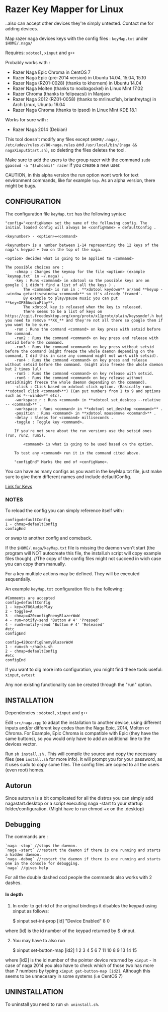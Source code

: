# Razer Key Mapper for Linux
..also can accept other devices they're simply untested. Contact me for adding devices.

Map razer naga devices keys with the config files : `keyMap.txt` under `$HOME/.naga/` 

Requires: `xdotool`, `xinput` and `g++`

Probably works with :
- Razer Naga Epic Chroma in CentOS 7
- Razer Naga Epic (pre-2014 version) in Ubuntu 14.04, 15.04, 15.10
- Razer Naga (RZ01-0028) (thanks to khornem) in Ubuntu 14.04
- Razer Naga Molten (thanks to noobxgockel) in Linux Mint 17.02
- Razer Chroma (thanks to felipeacsi) in Manjaro
- Razer Naga 2012 (RZ01-0058) (thanks to mrlinuxfish, brianfreytag) in Arch Linux, Ubuntu 16.04
- Razer Naga Chroma (thanks to ipsod) in Linux Mint KDE 18.1

Works for sure with :
- Razer Naga 2014 (Debian)

This tool doesn't modify any files except `$HOME/.naga/`, `/etc/udev/rules.d/80-naga.rules` and `/usr/local/bin/(naga && nagaXinputStart.sh)`, so deleting the files deletes the tool.

Make sure to add the users to the group razer with the command `sudo gpasswd -a "$(whoami)" razer` if you create a new user.

CAUTION, in this alpha version the run option wont work for text environment commands, like for example `top`.
As an alpha version, there might be bugs.

## CONFIGURATION
The configuration file `keyMap.txt` has the following syntax:

    "config="<configName> set the name of the following config. The initial loaded config will always be <configName> = defaultConfig .

    <keynumber> - <option>=<command>
    
    <keynumber> is a number between 1-14 representing the 12 keys of the naga's keypad + two on the top of the naga.

    <option> decides what is going to be applied to <command>
	
	The possible choices are :
		-chmap : Changes the keymap for the file <option> (example `keymap.txt` in ~/.naga) .
		-key : Runs <command> in xdotool so the possible keys are on google ( i didn't find a list of all the keys ) .
			The <command> is run in : **xdotool keydown** or/and **keyup --window getactivewindow <command>** so it's already 'framed'.
			By example to play/pause music you can put **key=XF86AudioPlay**.
			The xdotool key is released when the key is released.
			There seems to be a list of keys on https://cgit.freedesktop.org/xorg/proto/x11proto/plain/keysymdef.h but you need to remove **XK_** and they're not all there so google them if you want to be sure.
		-run : Runs the command <command> on key press with setsid before the command.
		-run2 : Runs the command <command> on key press and release with setsid before the command.
		-run3 : Runs the command <command> on key press without setsid before the command (might freeze the whole daemon depending on the command, I did this in case any command might not work with setsid).
		-run4 : Runs the command <command> on key press and release without setsid before the command. (might also freeze the whole daemon but 2 times lul)
		-run5 : Runs the command <command> on key release with setsid.
		-run6 : Runs the command <command> on key release without setsid(might freeze the whole daemon depending on the command).
		-click : CLick based on xdotool click option. (Basically runs **xdotool click <command>**) (Can put numbers from 1 to 9 and options such as *--window** etc).
		-workspace_r : Runs <command> in **xdotool set_desktop --relative -- <command>** .
		-workspace : Runs <command> in **xdotool set_desktop <command>** .
		-position : Runs <command> in **xdotool mousemove <command>** .
		-delay : Sleeps for <command> milliseconds .
		-toggle : Toggle key <command>.
	
		If you're not sure about the run versions use the setsid ones (run, run2, run5).

    		<command> is what is going to be used based on the option.
    
		To test any <command> run it in the command cited above.

		"configEnd" Marks the end of <configName>.

You can have as many configs as you want in the keyMap.txt file, just make sure to give them different names and include defaultConfig.

[Link for Keys](https://cgit.freedesktop.org/xorg/proto/x11proto/plain/keysymdef.h)



### NOTES

To reload the config you can simply reference itself with :

    config=defaultConfig
    1 - chmap=defaultConfig
    configEnd

or swap to another config and comeback.

If the `$HOME/.naga/keyMap.txt` file is missing the daemon won't start (the program will NOT autocreate this file, the install.sh script will copy example files though). 
	//The copy of the config files might not succeed in wich case you can copy them manually.

For a key multiple actions may be defined. They will be executed sequentially.

An example `keyMap.txt` configuration file is the following:

    #Comments are accepted
    config=defaultConfig
    1 - key=XF86AudioPlay
    2 - toggle=A
    3 - chmap=420configEnemyBlazerWoW
    4 - run=notify-send 'Button # 4' 'Pressed'
    4 - run5=notify-send 'Button # 4' 'Released'
    #etc
    configEnd

    config=420configEnemyBlazerWoW
    1 - run=sh ~/hacks.sh
    2 - chmap=defaultConfig
    #etc
    configEnd

If you want to dig more into configuration, you might find these tools useful: `xinput`, `evtest`

Any non existing functionality can be created through the "run" option.

## INSTALLATION

Dependencies : `xdotool`, `xinput` and `g++`

Edit `src/naga.cpp` to adapt the installation to another device, using different inputs and/or different key codes than the Naga Epic, 2014, Molten or Chroma. For Example, Epic Chroma is compatible with Epic (they have the same buttons), so you would only have to add an additional line to the devices vector.

Run `sh install.sh` .
This will compile the source and copy the necessary files (see `install.sh` for more info).
It will prompt you for your password, as it uses sudo to copy some files.
The config files are copied to all the users (even root) homes.

## Autorun

Since autorun is a bit complicated for all the distros you can simply add nagastart.desktop or a script executing naga -start to your startup folder/configuration.
(Might have to run chmod +x on the .desktop)

## Debugging

The commands are :

	`naga -stop` //stops the daemon.
	`naga -start` //restart the daemon if there is one running and starts a hidden daemon.
	`naga -debug` //restart the daemon if there is one running and starts one in the console for debugging.
	`naga` //gives help

For all the double dashed ocd people the commands also works with 2 dashes.

#### In depth


1) In order to get rid of the original bindings it disables the keypad using xinput as follows:

    $ xinput set-int-prop [id] "Device Enabled" 8 0

where [id] is the id number of the keypad returned by $ xinput.

2) You may have to also run 

    $ xinput set-button-map [id2] 1 2 3 4 5 6 7 11 10 8 9 13 14 15

where [id2] is the id number of the pointer device returned by `xinput` - in case of naga 2014 you also have to check which of those two has more than 7 numbers by typing `xinput get-button-map [id2]`. Although this seems to be unnecesary in some systems (i.e CentOS 7)

## UNINSTALLATION

To uninstall you need to run `sh uninstall.sh`.




